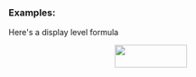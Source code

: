 ### Examples:

Here's a display level formula
<p align="center"><img src="https://rawgit.com/timwroge/Algorithms-and-Data-Structures/master/svgs/32737e0a8d5a4cf32ba3ab1b74902ab7.svg?6611eacdda&invert_in_darkmode" align=middle width=127.9847844pt height=39.45245535pt/></p>
